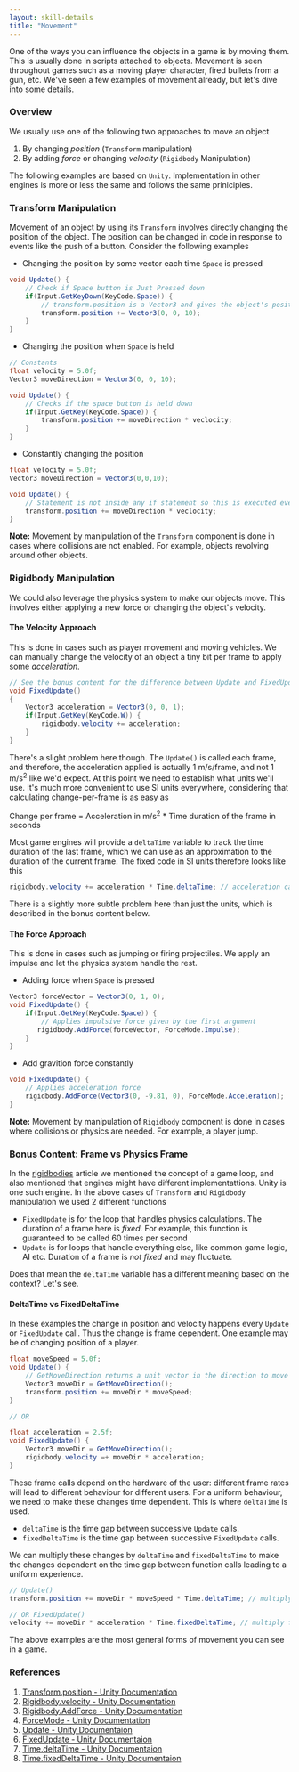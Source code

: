 ```yaml
---
layout: skill-details
title: "Movement"
---
```


One of the ways you can influence the objects in a game is by moving them. This is usually done in scripts attached to objects. Movement is seen throughout games such as a moving player character, fired bullets from a gun, etc. We've seen a few examples of movement already, but let's dive into some details.
   
### Overview 

We usually use one of the following two approaches to move an object
1. By changing *position* (`Transform` manipulation)
2. By adding *force* or changing *velocity* (`Rigidbody` Manipulation)

The following examples are based on `Unity`. Implementation in other engines is more or less the same and follows the same priniciples.

### Transform Manipulation

Movement of an object by using its `Transform` involves directly changing the position of the object. The position can be changed in code in response to events like the push of a button. Consider the following examples

- Changing the position by some vector each time `Space` is pressed

```cs
void Update() {
    // Check if Space button is Just Pressed down
    if(Input.GetKeyDown(KeyCode.Space)) {
        // transform.position is a Vector3 and gives the object's position
        transform.position += Vector3(0, 0, 10);
    }
}
```

- Changing the position when `Space` is held

```cs
// Constants
float velocity = 5.0f;
Vector3 moveDirection = Vector3(0, 0, 10);

void Update() {
    // Checks if the space button is held down
    if(Input.GetKey(KeyCode.Space)) {
        transform.position += moveDirection * veclocity;
    }
}
```

- Constantly changing the position

```cs
float velocity = 5.0f;
Vector3 moveDirection = Vector3(0,0,10);

void Update() {
    // Statement is not inside any if statement so this is executed every frame
    transform.position += moveDirection * veclocity;
}
```

**Note:** Movement by manipulation of the `Transform` component is done in cases where collisions are not enabled. For example, objects revolving around other objects.

### Rigidbody Manipulation

We could also leverage the physics system to make our objects move. This involves either applying a new force or changing the object's velocity.

#### The Velocity Approach

This is done in cases such as player movement and moving vehicles. We can manually change the velocity of an object a tiny bit per 
frame to apply some *acceleration*.

```cs
// See the bonus content for the difference between Update and FixedUpdate
void FixedUpdate()
{
    Vector3 acceleration = Vector3(0, 0, 1);
    if(Input.GetKey(KeyCode.W)) {
        rigidbody.velocity += acceleration;
    }
}
```

There's a slight problem here though. The `Update()` is called each frame, and therefore, the acceleration applied is actually 1 m/s/frame, and not 1 m/s<sup>2</sup> like we'd expect. At this point we need to establish what units we'll use. It's much more convenient to use SI units everywhere, considering that calculating change-per-frame is as easy as

Change per frame = Acceleration in m/s<sup>2</sup> * Time duration of the frame in seconds

Most game engines will provide a `deltaTime` variable to track the time duration of the last frame, which we can use as an approximation to the duration of the current frame. The fixed code in SI units therefore looks like this

```cs
rigidbody.velocity += acceleration * Time.deltaTime; // acceleration can be defined in SI units now
```

There is a slightly more subtle problem here than just the units, which is described in the bonus content below.

#### The Force Approach

This is done in cases such as jumping or firing projectiles. We apply an impulse and let the physics system handle the rest.

- Adding force when `Space` is pressed

```cs
Vector3 forceVector = Vector3(0, 1, 0);
void FixedUpdate() {
    if(Input.GetKey(KeyCode.Space)) {
        // Applies impulsive force given by the first argument
       rigidbody.AddForce(forceVector, ForceMode.Impulse);
    }
}
```

- Add gravition force constantly

```cs
void FixedUpdate() {
    // Applies acceleration force
    rigidbody.AddForce(Vector3(0, -9.81, 0), ForceMode.Acceleration);
}
```

**Note:** Movement by manipulation of `Rigidbody` component is done in cases where collisions or physics are needed. For example, a player jump.

### Bonus Content: Frame vs Physics Frame

In the [rigidbodies](/learn/skills/rigidbody.html) article we mentioned the concept of a game loop, and also mentioned that engines 
might have different implementattions. Unity is one such engine. In the above cases of `Transform` and `Rigidbody` manipulation we 
used 2 different functions

- `FixedUpdate` is for the loop that handles physics calculations. The duration of a frame here is *fixed*. For example, this function is guaranteed to be called 60 times per second
- `Update` is for loops that handle everything else, like common game logic, AI etc. Duration of a frame is *not fixed* and may fluctuate.

Does that mean the `deltaTime` variable has a different meaning based on the context? Let's see.

#### DeltaTime vs FixedDeltaTime

In these examples the change in position and velocity happens every `Update` or `FixedUpdate` call. Thus the change is frame 
dependent. One example may be of changing position of a player.

```cs
float moveSpeed = 5.0f;
void Update() {
    // GetMoveDirection returns a unit vector in the direction to move in based on some inputs
    Vector3 moveDir = GetMoveDirection();
    transform.position += moveDir * moveSpeed;
}

// OR

float acceleration = 2.5f;
void FixedUpdate() {
    Vector3 moveDir = GetMoveDirection();
    rigidbody.velocity =+ moveDir * acceleration;
}
```

These frame calls depend on the hardware of the user: different frame rates will lead to different behaviour for different users. For a uniform behaviour, we need to make these changes time dependent. This is where `deltaTime` is used.

- `deltaTime` is the time gap between successive `Update` calls.
- `fixedDeltaTime` is the time gap between successive `FixedUpdate` calls.

We can multiply these changes by `deltaTime` and `fixedDeltaTime` to make the changes dependent on the time gap between function calls leading to a uniform experience.

```cs
// Update()
transform.position += moveDir * moveSpeed * Time.deltaTime; // multiply deltaTime

// OR FixedUpdate()
velocity += moveDir * acceleration * Time.fixedDeltaTime; // multiply fixedDeltaTime
```

The above examples are the most general forms of movement you can see in a game.

### References
1. [Transform.position - Unity Documentation](https://docs.unity3d.com/ScriptReference/Transform-position.html)
2. [Rigidbody.velocity - Unity Documentation](https://docs.unity3d.com/ScriptReference/Rigidbody-velocity.html)
3. [Rigidbody.AddForce - Unity Documentation](https://docs.unity3d.com/ScriptReference/Rigidbody.AddForce.html)
4. [ForceMode - Unity Documentation](https://docs.unity3d.com/ScriptReference/ForceMode.html)
5. [Update - Unity Documentaion](https://docs.unity3d.com/ScriptReference/MonoBehaviour.Update.html)
6. [FixedUpdate - Unity Documentaion](https://docs.unity3d.com/ScriptReference/MonoBehaviour.FixedUpdate.html)
7. [Time.deltaTime - Unity Documentaion](https://docs.unity3d.com/ScriptReference/Time-deltaTime.html)
8. [Time.fixedDeltaTime - Unity Documentaion](https://docs.unity3d.com/ScriptReference/Time-fixedDeltaTime.html)